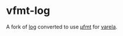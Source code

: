# vfmt-log

A fork of [log](https://github.com/rust-lang/log) converted to use [μfmt](https://github.com/japaric/ufmt) for [varela](https://github.com/Txuritan/varela).
